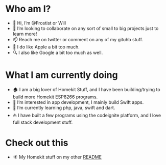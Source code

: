 # Who am I?

- 👋 Hi, I’m @Frostist or Will
- 💞️ I’m looking to collaborate on any sort of small to big projects just to learn more!
- 📫 Reach me on twitter or comment on any of my gituhb stuff.
-   I do like Apple a bit too much.
- 🔍 I also like Google a bit too much as well.

# What I am currently doing

- 🏠 I am a big lover of Homekit Stuff, and I have been building/trying to build more Homekit ESP8266 programs.
- 👀 I’m interested in app development, I mainly build Swift apps.
- 🌱 I’m currently learning php, java, swift and dart.
- ⛵️ I have built a few programs using the codeignite platform, and I love full stack development stuff.

# Check out this

- ☀️ My Homekit stuff on my other [README](https://github.com/Frostist/Will-s-Homekit-Stuff)

<!---
Frostist/Frostist is a ✨ special ✨ repository because its `README.md` (this file) appears on your GitHub profile.
You can click the Preview link to take a look at your changes.
--->
